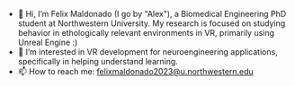 - 👋 Hi, I’m Felix Maldonado (I go by "Alex"), a Biomedical Engineering PhD student at Northwestern University. My research is focused on studying behavior in ethologically relevant environments in VR, primarily using Unreal Engine :) 
- 👀 I’m interested in VR development for neuroengineering applications, specifically in helping understand learning.
- 📫 How to reach me: felixmaldonado2023@u.northwestern.edu

<!---
felixmaldonadoos/felixmaldonadoos is a ✨ special ✨ repository because its `README.md` (this file) appears on your GitHub profile.
You can click the Preview link to take a look at your changes.
--->
